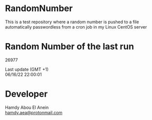 # RandomNumber    
This is a test repository where a random number is pushed to a file automatically passwordless from a cron job in my Linux CentOS server    
# Random Number of the last run   
26977
      
Last update (GMT +1)    
06/16/22 22:00:01
# Developer    
Hamdy Abou El Anein   
hamdy.aea@protonmail.com
